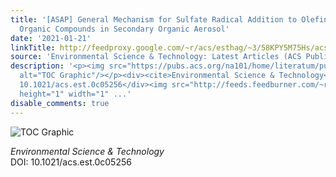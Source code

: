 ```yaml
---
title: '[ASAP] General Mechanism for Sulfate Radical Addition to Olefinic Volatile
  Organic Compounds in Secondary Organic Aerosol'
date: '2021-01-21'
linkTitle: http://feedproxy.google.com/~r/acs/esthag/~3/58KPY5M75Hs/acs.est.0c05256
source: 'Environmental Science & Technology: Latest Articles (ACS Publications)'
description: '<p><img src="https://pubs.acs.org/na101/home/literatum/publisher/achs/journals/content/esthag/0/esthag.ahead-of-print/acs.est.0c05256/20210121/images/medium/es0c05256_0007.gif"
  alt="TOC Graphic"/></p><div><cite>Environmental Science & Technology</cite></div><div>DOI:
  10.1021/acs.est.0c05256</div><img src="http://feeds.feedburner.com/~r/acs/esthag/~4/58KPY5M75Hs"
  height="1" width="1" ...'
disable_comments: true
---
```

<p><img src="https://pubs.acs.org/na101/home/literatum/publisher/achs/journals/content/esthag/0/esthag.ahead-of-print/acs.est.0c05256/20210121/images/medium/es0c05256_0007.gif" alt="TOC Graphic"/></p><div><cite>Environmental Science & Technology</cite></div><div>DOI: 10.1021/acs.est.0c05256</div><img src="http://feeds.feedburner.com/~r/acs/esthag/~4/58KPY5M75Hs" height="1" width="1" ...